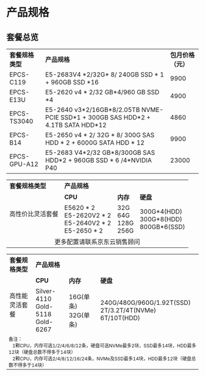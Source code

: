 # 产品规格

## 套餐总览

<table>
    <tr>
        <td colspan="1"><B>套餐规格类型</B></td> 
        <td ><B>产品规格</B></td> 	
        <td ><B>包月价格（元）</B></td> 
    </tr>
    <tr>   
		<td >EPCS-C119</td>
		<td >E5-2683V4 *2/32G* 8/ 240GB SSD * 1 + 960GB SSD *16</td>
	        <td >9900</td>
     </tr>    
		<td >EPCS-E13U</td>
		<td >E5-2620 v4 * 2/32 GB*4/960 GB SSD *4</td>
	        <td >4900</td>
     </tr>    
		<td >EPCS-TS3040</td>
		<td >E5-2640 v3*2/16GB*8/2.05TB NVME-PCIE SSD*1 + 300GB SAS HDD*2 + 4.1TB SATA HDD*12</td>
	        <td >4860</td>   
     </tr>    
		<td >EPCS-B14</td>
		<td >E5-2650 v4 * 2/ 32G * 8/ 300G SAS HDD * 2 + 6000G SATA HDD * 12</td>
	        <td >9900</td>   
     </tr>    
		<td >EPCS-GPU-A12</td>
		<td >E5-2683 V4*2/32 GB*8/300GB  SAS HDD*2 + 960GB SSD * 6 /4*NVIDIA P40</td>
	        <td >23000</td>   
</table>


<table>
    <tr>
        <td colspan="1"><B>套餐规格类型</B></td> 
        <td colspan="3"><B>产品规格</B></td> 	
    </tr>
    <tr>   
        <td rowspan="2">高性价比灵活套餐</td>
		<td ><B>CPU</B></td>
	        <td ><B>内存</B></td>
	        <td ><B>硬盘</B></td>
    </tr>
	<tr>   
		<td >E5620 * 2<br>
		E5-2620V2 * 2<br>
		E5-2640V2 * 2<br>
		E5-2650 * 2</td>
		<td >32G<br>
		64G<br>
		128G<br>
		256G</td>
		<td >300G*4(HDD)<br>
		300G*8(HDD)<br>
		800GB*6(SSD)</td>
     </tr>
     <tr>
	<td colspan="4"  align="center">更多配置请联系京东云销售顾问</td> 	
    </tr>
</table>


<table>
    <tr>
        <td colspan="1"><B>套餐规格类型</B></td> 
        <td colspan="3"><B>产品规格</B></td> 	
    </tr>
    <tr>   
        <td rowspan="2">高性能灵活套餐</td>
		<td ><B>CPU</B></td>
	        <td ><B>内存</B></td>
	        <td ><B>硬盘</B></td>
    </tr>
	<tr>   
		<td > Silver-4110<br>
		Gold-5118<br>
		Gold-6267</td>
		<td >16G(单条)<br>
		32G(单条)</td>
		<td >240G/480G/960G/1.92T(SSD)<br>
		2T/3.2T/4T(NVMe)<br>
		6T/10T(HDD)</td>
     </tr>
    <tr style="font-size:12px;">
	<td colspan="4">备注：<br> 
&nbsp; &nbsp;1颗CPU，内存可选1/2/4/6/8/12条，硬盘可选NVMe最多2块，SSD最多14块，HDD最多12块（硬盘总数不得多于14块）<br> 
&nbsp; &nbsp;2颗CPU，内存可选2/4/8/12/16/24条，NVMe及SSD最多14块，HDD最多12块（硬盘总数不得多于14块）</td> 	
    </tr>
    
</table>
